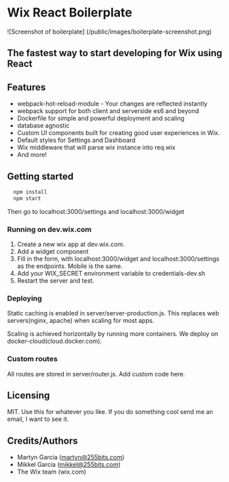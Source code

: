 # Wix React Boilerplate

![Screenshot of boilerplate]
(/public/images/boilerplate-screenshot.png)

## The fastest way to start developing for Wix using React

## Features

* webpack-hot-reload-module - Your changes are reflected instantly
* webpack support for both client and serverside es6 and beyond
* Dockerfile for simple and powerful deployment and scaling
* database agnostic
* Custom UI components built for creating good user experiences in Wix.
* Default styles for Settings and Dashboard
* Wix middleware that will parse wix instance into req.wix
* And more!


## Getting started

```bash
  npm install
  npm start
```

Then go to localhost:3000/settings and localhost:3000/widget


### Running on dev.wix.com

1. Create a new wix app at dev.wix.com.
2. Add a widget component
3. Fill in the form, with localhost:3000/widget and localhost:3000/settings as the endpoints.  Mobile is the same.
4. Add your WIX_SECRET environment variable to credentials-dev.sh
5. Restart the server and test.


### Deploying

Static caching is enabled in server/server-production.js.  This replaces web servers(nginx, apache) when scaling 
for most apps.

Scaling is achieved horizontally by running more containers.  We deploy on docker-cloud(cloud.docker.com).

### Custom routes

All routes are stored in server/router.js.  Add custom code here.

## Licensing

MIT.  Use this for whatever you like.  If you do something cool send me an email, I want to see it.

## Credits/Authors

* Martyn Garcia (martyn@255bits.com)
* Mikkel Garcia (mikkel@255bits.com)
* The Wix team (wix.com)
